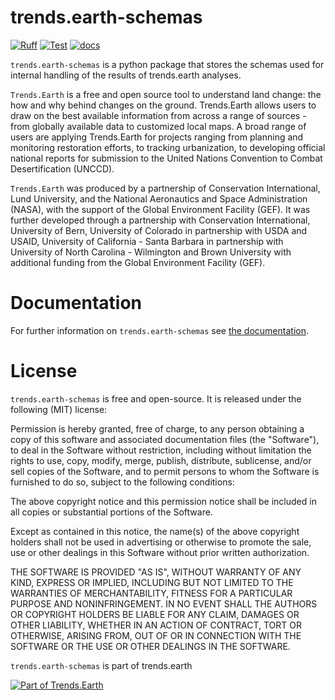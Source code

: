 # trends.earth-schemas

[![Ruff](https://github.com/ConservationInternational/trends.earth-algorithms/actions/workflows/ruff.yaml/badge.svg)](https://github.com/ConservationInternational/trends.earth-algorithms/actions/workflows/ruff.yaml)
[![Test](https://github.com/ConservationInternational/trends.earth-schemas/actions/workflows/test.yaml/badge.svg)](https://github.com/ConservationInternational/trends.earth-schemas/actions/workflows/test.yaml)
[![docs](https://readthedocs.org/projects/trendsearth-schemas/badge/?version=latest)](https://app.readthedocs.org/projects/trendsearth-schemas/builds/)

`trends.earth-schemas` is a python package that stores the schemas used for
internal handling of the results of trends.earth analyses.


`Trends.Earth` is a free and open source tool to understand land change: the how and why
behind changes on the ground. Trends.Earth allows users to draw on the best available
information from across a range of sources - from globally available data to customized
local maps. A broad range of users are applying Trends.Earth for projects ranging from
planning and monitoring restoration efforts, to tracking urbanization, to developing
official national reports for submission to the United Nations Convention to Combat
Desertification (UNCCD).

`Trends.Earth` was produced by a partnership of Conservation International, Lund
University, and the National Aeronautics and Space Administration (NASA), with
the support of the Global Environment Facility (GEF). It was further developed
through a partnership with Conservation International, University of Bern,
University of Colorado in partnership with USDA and USAID, University of California -
Santa Barbara in partnership with University of North Carolina - Wilmington and Brown
University with additional funding from the Global Environment Facility (GEF).

# Documentation

For further information on `trends.earth-schemas` see [the documentation](https://trendsearth-schemas.readthedocs.io).

# License

`trends.earth-schemas` is free and open-source. It is released under the
following (MIT) license:

Permission is hereby granted, free of charge, to any person obtaining a copy of
this software and associated documentation files (the "Software"), to deal in
the Software without restriction, including without limitation the rights to
use, copy, modify, merge, publish, distribute, sublicense, and/or sell copies
of the Software, and to permit persons to whom the Software is furnished to do
so, subject to the following conditions:

The above copyright notice and this permission notice shall be included in all
copies or substantial portions of the Software.

Except as contained in this notice, the name(s) of the above copyright holders
shall not be used in advertising or otherwise to promote the sale, use or other
dealings in this Software without prior written authorization.

THE SOFTWARE IS PROVIDED "AS IS", WITHOUT WARRANTY OF ANY KIND, EXPRESS OR
IMPLIED, INCLUDING BUT NOT LIMITED TO THE WARRANTIES OF MERCHANTABILITY,
FITNESS FOR A PARTICULAR PURPOSE AND NONINFRINGEMENT. IN NO EVENT SHALL THE
AUTHORS OR COPYRIGHT HOLDERS BE LIABLE FOR ANY CLAIM, DAMAGES OR OTHER
LIABILITY, WHETHER IN AN ACTION OF CONTRACT, TORT OR OTHERWISE, ARISING FROM,
OUT OF OR IN CONNECTION WITH THE SOFTWARE OR THE USE OR OTHER DEALINGS IN THE
SOFTWARE.

`trends.earth-schemas` is part of trends.earth

[![Part of Trends.Earth](https://s3.amazonaws.com/trends.earth/sharing/trends_earth_logo_bl_600width.png)](http://trends.earth)
